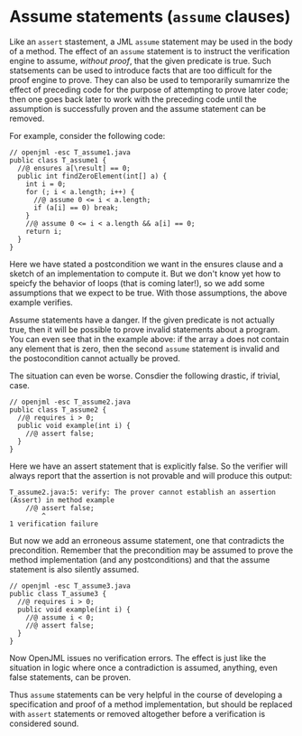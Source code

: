 # Assume statements (`assume` clauses)

Like an `assert` stastement, a JML  `assume` statement may be used in the
body of a method. The effect of an `assume` statement is to instruct
the verification engine to assume, *without proof*, that the given 
predicate is true. Such statsements can be used to introduce
facts that are too difficult for the proof engine to prove.
They can also be used to temporarily sumamrize the effect of preceding code 
for the purpose of attempting to prove later code; then one goes back later
to work with the preceding code until the assumption is successfully 
proven and the assume statement can be removed.

For example, consider the following code:
```
// openjml -esc T_assume1.java
public class T_assume1 {
  //@ ensures a[\result] == 0;
  public int findZeroElement(int[] a) {
    int i = 0;
    for (; i < a.length; i++) {
      //@ assume 0 <= i < a.length;
      if (a[i] == 0) break;
    }
    //@ assume 0 <= i < a.length && a[i] == 0;
    return i;
  }
}
```

Here we have stated a postcondition we want in the ensures clause and a sketch
of an implementation to compute it. But we don't know yet how to 
speicfy the behavior of loops (that is coming later!), so we add some 
assumptions that we expect to be true. With those assumptions, the
above example verifies.

Assume statements have a danger. If the given predicate is not actually 
true, then it will be possible to prove invalid statements about a program.
You can even see that in the example above: if the array `a` does not
contain any element that is zero, then the second `assume` statement is
invalid and the postocondition cannot actually be proved.

The situation can even be worse. Consdier the following drastic, if trivial, case.
```
// openjml -esc T_assume2.java
public class T_assume2 {
  //@ requires i > 0;
  public void example(int i) {
    //@ assert false;
  }
}
```
Here we have an assert statement that is explicitly false. So the verifier
will always report that the assertion is not provable and will produce 
this output:
```
T_assume2.java:5: verify: The prover cannot establish an assertion (Assert) in method example
    //@ assert false;
        ^
1 verification failure
```

But now we add an erroneous assume statement, one that contradicts the
precondition. Remember that the precondition may be assumed to prove the
method implementation (and any postconditions) and that the assume statement
is also silently assumed.
```
// openjml -esc T_assume3.java
public class T_assume3 {
  //@ requires i > 0;
  public void example(int i) {
    //@ assume i < 0;
    //@ assert false;
  }
}
```
Now OpenJML issues no verification errors. The effect is just like 
the situation in logic where once a contradiction is assumed, anything,
even false statements, can be proven.

Thus `assume` statements can be very helpful in the course of developing 
a specification and proof of a method implementation, but should be 
replaced with `assert` statements or removed altogether before a verification
is considered sound.

